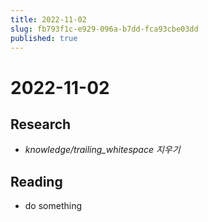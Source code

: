 ```yaml
---
title: 2022-11-02
slug: fb793f1c-e929-096a-b7dd-fca93cbe03dd
published: true
---
```


# 2022-11-02

## Research

* *knowledge/trailing_whitespace 지우기*

## Reading

* do something
